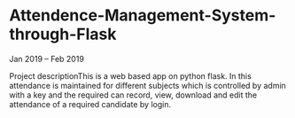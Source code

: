 # Attendence-Management-System-through-Flask

Jan 2019 – Feb 2019

Project descriptionThis is a web based app on python flask.
In this attendance is maintained for different subjects which is controlled by admin with a key and the required can record, view, download and edit the attendance of a required candidate by login.
